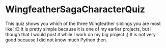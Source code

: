 # WingfeatherSagaCharacterQuiz
This quiz shows you which of the three Wingfeather siblings you are most like! :D
It is pretty simple because it is one of my earlier projects, but I though that I would post it while I work on my big project :)
It is not very good because I did not know much Python then.
